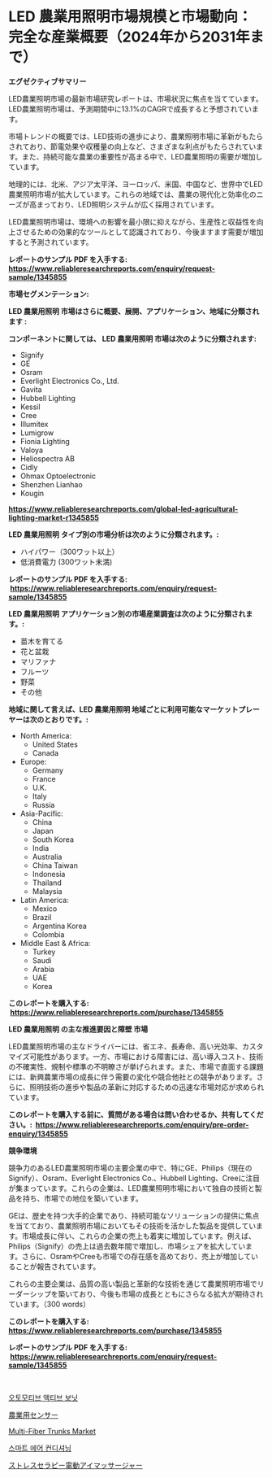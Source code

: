 <p><h1>LED 農業用照明市場規模と市場動向：完全な産業概要（2024年から2031年まで）</h1></p><p><strong>エグゼクティブサマリー</strong></p>
<p><p>LED農業照明市場の最新市場研究レポートは、市場状況に焦点を当てています。LED農業照明市場は、予測期間中に13.1%のCAGRで成長すると予想されています。</p><p>市場トレンドの概要では、LED技術の進歩により、農業照明市場に革新がもたらされており、節電効果や収穫量の向上など、さまざまな利点がもたらされています。また、持続可能な農業の重要性が高まる中で、LED農業照明の需要が増加しています。</p><p>地理的には、北米、アジア太平洋、ヨーロッパ、米国、中国など、世界中でLED農業照明市場が拡大しています。これらの地域では、農業の現代化と効率化のニーズが高まっており、LED照明システムが広く採用されています。</p><p>LED農業照明市場は、環境への影響を最小限に抑えながら、生産性と収益性を向上させるための効果的なツールとして認識されており、今後ますます需要が増加すると予測されています。</p></p>
<p><strong>レポートのサンプル PDF を入手する: <a href="https://www.reliableresearchreports.com/enquiry/request-sample/1345855">https://www.reliableresearchreports.com/enquiry/request-sample/1345855</a></strong></p>
<p><strong>市場セグメンテーション:</strong></p>
<p><strong> LED 農業用照明 市場はさらに概要、展開、アプリケーション、地域に分類されます :</strong></p>
<p><strong>コンポーネントに関しては、 LED 農業用照明 市場は次のように分類されます: &nbsp;</strong></p>
<p><ul><li>Signify</li><li>GE</li><li>Osram</li><li>Everlight Electronics Co., Ltd.</li><li>Gavita</li><li>Hubbell Lighting</li><li>Kessil</li><li>Cree</li><li>Illumitex</li><li>Lumigrow</li><li>Fionia Lighting</li><li>Valoya</li><li>Heliospectra AB</li><li>Cidly</li><li>Ohmax Optoelectronic</li><li>Shenzhen Lianhao</li><li>Kougin</li></ul></p>
<p><strong><a href="https://www.reliableresearchreports.com/global-led-agricultural-lighting-market-r1345855">https://www.reliableresearchreports.com/global-led-agricultural-lighting-market-r1345855</a></strong></p>
<p><strong> LED 農業用照明 タイプ別の市場分析は次のように分類されます。:</strong></p>
<p><ul><li>ハイパワー（300ワット以上）</li><li>低消費電力 (300ワット未満)</li></ul></p>
<p><strong>レポートのサンプル PDF を入手する: &nbsp;<a href="https://www.reliableresearchreports.com/enquiry/request-sample/1345855">https://www.reliableresearchreports.com/enquiry/request-sample/1345855</a></strong></p>
<p><strong> LED 農業用照明 アプリケーション別の市場産業調査は次のように分類されます。:</strong></p>
<p><ul><li>苗木を育てる</li><li>花と盆栽</li><li>マリファナ</li><li>フルーツ</li><li>野菜</li><li>その他</li></ul></p>
<p><strong>地域に関して言えば、LED 農業用照明 地域ごとに利用可能なマーケットプレーヤーは次のとおりです。:</strong></p>
<p><ul>
    <li>
        North America:
        <ul>
            <li>United States</li>
            <li>Canada</li>
        </ul>
    </li>
    <li>
        Europe:
        <ul>
            <li>Germany</li>
            <li>France</li>
            <li>U.K.</li>
            <li>Italy</li>
            <li>Russia</li>
        </ul>
    </li>
    <li>
        Asia-Pacific:
        <ul>
            <li>China</li>
            <li>Japan</li>
            <li>South Korea</li>
            <li>India</li>
            <li>Australia</li>
            <li>China Taiwan</li>
            <li>Indonesia</li>
            <li>Thailand</li>
            <li>Malaysia</li>
        </ul>
    </li>
    <li>
        Latin America:
        <ul>
            <li>Mexico</li>
            <li>Brazil</li>
            <li>Argentina Korea</li>
            <li>Colombia</li>
        </ul>
    </li>
    <li>
        Middle East & Africa:
        <ul>
            <li>Turkey</li>
            <li>Saudi</li>
            <li>Arabia</li>
            <li>UAE</li>
            <li>Korea</li>
        </ul>
    </li>
    </ul></p>
<p><strong>このレポートを購入する: &nbsp;<a href="https://www.reliableresearchreports.com/purchase/1345855">https://www.reliableresearchreports.com/purchase/1345855</a></strong></p>
<p><strong>LED 農業用照明 の主な推進要因と障壁 市場</strong></p>
<p><p>LED農業照明市場の主なドライバーには、省エネ、長寿命、高い光効率、カスタマイズ可能性があります。一方、市場における障害には、高い導入コスト、技術の不確実性、規制や標準の不明瞭さが挙げられます。また、市場で直面する課題には、新興農業市場の成長に伴う需要の変化や競合他社との競争があります。さらに、照明技術の進歩や製品の革新に対応するための迅速な市場対応が求められています。</p></p>
<p><strong>このレポートを購入する前に、質問がある場合は問い合わせるか、共有してください。:&nbsp; <a href="https://www.reliableresearchreports.com/enquiry/pre-order-enquiry/1345855">https://www.reliableresearchreports.com/enquiry/pre-order-enquiry/1345855</a></strong></p>
<p><strong>競争環境</strong></p>
<p><p>競争力のあるLED農業照明市場の主要企業の中で、特にGE、Philips（現在のSignify）、Osram、Everlight Electronics Co.、Hubbell Lighting、Creeに注目が集まっています。これらの企業は、LED農業照明市場において独自の技術と製品を持ち、市場での地位を築いています。</p><p>GEは、歴史を持つ大手的企業であり、持続可能なソリューションの提供に焦点を当てており、農業照明市場においてもその技術を活かした製品を提供しています。市場成長に伴い、これらの企業の売上も着実に増加しています。例えば、Philips（Signify）の売上は過去数年間で増加し、市場シェアを拡大しています。さらに、OsramやCreeも市場での存在感を高めており、売上が増加していることが報告されています。</p><p>これらの主要企業は、品質の高い製品と革新的な技術を通じて農業照明市場でリーダーシップを築いており、今後も市場の成長とともにさらなる拡大が期待されています。（300 words）</p></p>
<p><strong>このレポートを購入する: &nbsp; <a href="https://www.reliableresearchreports.com/purchase/1345855">https://www.reliableresearchreports.com/purchase/1345855</a></strong></p>
<p><strong>レポートのサンプル PDF を入手する: &nbsp;<a href="https://www.reliableresearchreports.com/enquiry/request-sample/1345855">https://www.reliableresearchreports.com/enquiry/request-sample/1345855</a></strong><strong></strong></p>
<p>&nbsp;</p>
<p><p><a href="https://medium.com/@jordanilliamson678678_12326/%EC%9E%90%EB%8F%99%EC%B0%A8-%EC%95%A1%ED%8B%B0%EB%B8%8C-%EB%B3%B8%EB%84%B7-%EC%8B%9C%EC%9E%A5%EC%9D%80-%EC%8B%9C%EC%9E%A5-%EC%A0%90%EC%9C%A0%EC%9C%A8-%EA%B7%9C%EB%AA%A8-%EB%B0%8F-2031%EB%85%84%EA%B9%8C%EC%A7%80-%EC%98%88%EC%83%81%EB%90%98%EB%8A%94-%EC%98%88%EC%B8%A1%EC%97%90-%EC%B4%88%EC%A0%90%EC%9D%84-%EB%A7%9E%EC%B6%94%EA%B3%A0-%EC%9E%88%EC%8A%B5%EB%8B%88%EB%8B%A4-14570fd99b06">오토모티브 액티브 보닛</a></p><p><a href="https://medium.com/@oliveyew35/%E8%BE%B2%E6%A5%AD%E3%82%BB%E3%83%B3%E3%82%B5%E3%83%BC%E5%B8%82%E5%A0%B4-%E5%B8%82%E5%A0%B4%E3%82%B7%E3%82%A7%E3%82%A2-%E5%B8%82%E5%A0%B4%E5%8B%95%E5%90%91-%E3%81%8A%E3%82%88%E3%81%B3%E5%B0%86%E6%9D%A5%E3%81%AE%E6%88%90%E9%95%B7%E3%82%92%E6%8E%A2%E3%82%8B-f6d5c73a9b3d">農業用センサー</a></p><p><a href="https://github.com/Alonsoolds3wq1d81czn8rbol/Market-Research-Report-List-1/blob/main/multi-fiber-trunks-market.md">Multi-Fiber Trunks Market</a></p><p><a href="https://medium.com/@josefarice/%EC%8A%A4%EB%A7%88%ED%8A%B8-%EA%B3%B5%EA%B8%B0-%EC%A1%B0%EC%A0%88-%EC%8B%9C%EC%9E%A5-%EA%B7%9C%EB%AA%A8-%EC%8B%9C%EC%9E%A5-%EC%A0%84%EB%A7%9D-%EB%B0%8F-%EC%8B%9C%EC%9E%A5-%EC%98%88%EC%B8%A1-2024-2031-a49a42ddc036">스마트 에어 컨디셔닝</a></p><p><a href="https://medium.com/@byroalenzuela76845/2024%E5%B9%B4%E3%81%8B%E3%82%892031%E5%B9%B4%E3%81%BE%E3%81%A7%E3%81%AE%E6%9C%9F%E9%96%93%E3%81%AB%E4%BA%88%E6%B8%AC%E3%81%95%E3%82%8C%E3%82%8B%E3%82%B9%E3%83%88%E3%83%AC%E3%82%B9%E3%82%BB%E3%83%A9%E3%83%94%E3%83%BC%E9%9B%BB%E6%B0%97%E3%82%A2%E3%82%A4%E3%83%9E%E3%83%83%E3%82%B5%E3%83%BC%E3%82%B8%E3%83%A3%E3%83%BC%E3%81%AE%E5%B8%82%E5%A0%B4%E5%8B%95%E5%90%91%E3%81%A8%E5%B8%82%E5%A0%B4%E5%88%86%E6%9E%90-6c74a5cf6b79">ストレスセラピー電動アイマッサージャー</a></p></p>
